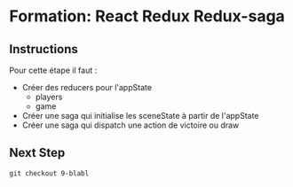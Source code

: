 # Formation: React Redux Redux-saga

## Instructions
Pour cette étape il faut :
- Créer des reducers pour l'appState
  - players
  - game
- Créer une saga qui initialise les sceneState à partir de l'appState
- Créer une saga qui dispatch une action de victoire ou draw

## Next Step
```
git checkout 9-blabl
```

